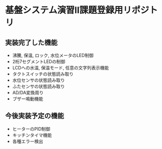 # 基盤システム演習II課題登録用リポジトリ  
## 実装完了した機能  
* 沸騰, 保温, ロック, 水位メータのLED制御  
* 2桁7セグメントLEDの制御  
* LCDへの水温, 保温モード, 任意の文字列表示機能  
* タクトスイッチの状態読み取り  
* 水位センサの状態読み取り  
* ふたセンサの状態読み取り  
* AD/DA変換周り  
* ブザー鳴動機能  
  
## 今後実装予定の機能
* ヒーターのPID制御
* キッチンタイマ機能
* 各種エラー検出
